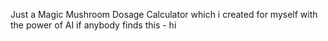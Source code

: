 Just a Magic Mushroom Dosage Calculator
which i created for myself with the power of AI
if anybody finds this - hi
